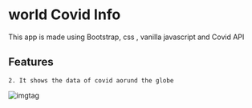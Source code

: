 # world Covid Info
This app is made using Bootstrap, css , vanilla javascript and Covid API

## Features
```
2. It shows the data of covid aorund the globe

```



   ![imgtag](https://imgur.com/nHp14Uq)
